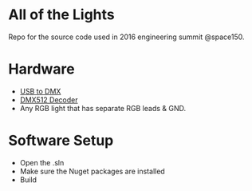 # All of the Lights
Repo for the source code used in 2016 engineering summit @space150.

# Hardware
- [USB to DMX](http://dmxking.com/usbdmx/ultradmxmicro)
- [DMX512 Decoder](http://www.ebay.com/itm/like/321967135131)
- Any RGB light that has separate RGB leads & GND.

# Software Setup
- Open the .sln
- Make sure the Nuget packages are installed
- Build